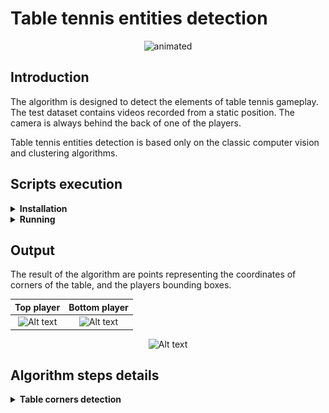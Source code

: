 # Table tennis entities detection

<p align="center">
  <img src="resources/readme/base_detections.gif?raw=true" alt="animated" />
</p>

## Introduction
The algorithm is designed to detect the elements of table tennis gameplay.
The test dataset contains videos recorded from a static position. The camera is always behind the back of one of the players.


Table tennis entities detection is based only on the classic computer vision and clustering algorithms.

## Scripts execution 
<details>
<summary> <b>Installation</b> </summary>
Due to the use of only image operations and unsupervised clustering algorithms, the GPU is not required. 
To prepare the environment, just install the libraries from requirements.txt.
</details>
<details>
<summary> <b>Running</b> </summary>
Temporarily there is no specific script configuration. An example usage is in the main.py file.
</details>

## Output
The result of the algorithm are points representing the coordinates of corners of the table, and the players bounding boxes.



<div align="center">

|                             Top player                             |                              Bottom player                               |
|:------------------------------------------------------------------:|:------------------------------------------------------------------------:|
| ![Alt text](resources/readme/player_top.gif?raw=true "top player") | ![Alt text](resources/readme/player_bottom.gif?raw=true "bottom player") |


![Alt text](resources/readme/table.gif?raw=true "table")

</div>

## Algorithm steps details

<details>
<summary><b> Table corners detection </b></summary>

<details>
<summary> Table contours detection </summary>

### Table lines detection

### Lines detection

Table lines detection is based on the Probabilistic Hough Transform. Successive frames are transformed and detected lines are saved in the mask. When iteration is done, the mask contains the table lines and excess lines detected outside the table.

<p align="center">
  <img src="resources/readme/lines_table.gif?raw=true" alt="animated" />
</p>

### Choosing the right contours
On the finished mask, connected components are detected, and the component closest to the center of the image is selected.

<p align="center">


</details>

<details>
<summary> Table mask corner detections</summary>

### Lines parameters detection
<p align="center">
  <img src="resources/readme/lines_mask.gif?raw=true" alt="animated" />
</p>

#### General line detection
Mask lines detection is based on Hough Line Transform.

<p align="center">
  <img src="resources/readme/hough_line_transform.jpg?raw=true" alt="animated" />
</p>

#### Lines filtering
The algorithm filters redundant lines which rho and theta values ​​are close to each other.

<p align="center">
  <img src="resources/readme/hough_line_transform_filtered.jpg?raw=true" alt="animated" />
</p>

#### Lines clustering
The lines are clustered due to the angle of inclination. Clustering is done by the DBSCAN algorithm. Outlier lines are removed from lines list.

<p align="center">
  <img src="resources/readme/hough_line_transform_filtered_clustered.jpg?raw=true" alt="animated" />
</p>


### Lines intersection on a table
![Alt text](resources/readme/intersections.gif?raw=true "hough_line_transform")
#### Intersections
All points of intersection between the horizontal and vertical lines are calculated basis on theta i rho of lines.
![Alt text](resources/readme/intersections.jpg?raw=true "hough_line_transform_filtered_clustered")

#### Intersections clustering
The Intersections are clustered due to the position on the Cartesian plane. Clustering is done by the DBSCAN algorithm.
![Alt text](resources/readme/intersections_clusters.jpg?raw=true "hough_line_transform_filtered_clustered")

#### Intersections clusters centroids
Intersection cluster centroids are calculated as the average of all existing points in the cluster.
![Alt text](resources/readme/intersections_centroids.jpg?raw=true "hough_line_transform_filtered_clustered")

</details>



</details>
